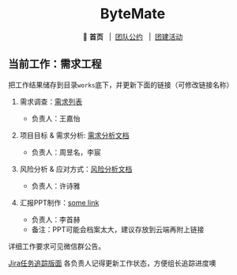 
<div align="center">

# ByteMate

📍 **首页** &nbsp; |&nbsp; [团队公约](teamContract.md) &nbsp; |&nbsp; [团建活动](teamBonding.md) 
</div>

## 当前工作：需求工程


把工作结果储存到目录`works`底下，并更新下面的链接（可修改链接名称）

1. 需求调查：[需求列表](./works/)

    + 负责人：王嘉怡

2. 项目目标 & 需求分析: [需求分析文档](./works/)
    + 负责人：周昱名，李宸

3. 风险分析 & 应对方式：[风险分析文档](./works/riskAnalysis.md)
    + 负责人：许诗雅

4. 汇报PPT制作：[some link](#)
    + 负责人：李首赫
    + 备注：PPT可能会档案太大，建议存放到云端再附上链接

详细工作要求可见微信群公告。

[Jira任务追踪版面](https://pku-aisoftware.atlassian.net/jira/software/projects/SCRUM/boards/1?sprintStarted=true&atlOrigin=eyJpIjoiNWZjZjk2NWU2ZjVkNDA0MzliMmM5ZGMzM2MzNGIzNjkiLCJwIjoiaiJ9) 各负责人记得更新工作状态，方便组长追踪进度噢